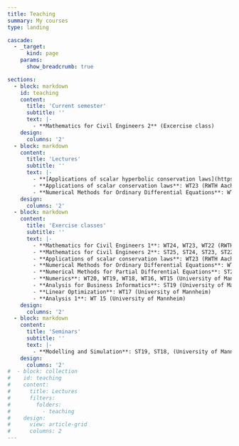 ```yaml
---
title: Teaching
summary: My courses
type: landing

cascade:
  - _target:
      kind: page
    params:
      show_breadcrumb: true

sections:
  - block: markdown
    id: teaching
    content:
      title: 'Current semester'
      subtitle: ''
      text: |-
        - **Mathematics for Civil Engineers 2** (Excercise class)
    design:
      columns: '2'
  - block: markdown
    content:
      title: 'Lectures'
      subtitle: ''
      text: |-
        - **[Applications of scalar hyperbolic conservation laws](https://www.iipe.ac.in/ASHCL/workshop/)**: Mar.'24, PhD-Course (Indian Institute of Petroleum and Energy)
        - **Applications of scalar conservation laws**: WT23 (RWTH Aachen University)
        - **Numerical Methods for Ordinary Differential Equations**: WT21 (University of Mannheim)
    design:
      columns: '2'
  - block: markdown
    content:
      title: 'Exercise classes'
      subtitle: ''
      text: |-
        - **Mathematics for Civil Engineers 1**: WT24, WT23, WT22 (RWTH Aachen University)
        - **Mathematics for Civil Engineers 2**: ST25, ST24, ST23, ST22 (RWTH Aachen University)
        - **Applications of scalar conservation laws**: WT23 (RWTH Aachen University), WT20, WT19 (University of Mannheim)
        - **Numerical Methods for Ordinary Differential Equations**: WT21 (University of Mannheim)
        - **Numerical Methods for Partial Differential Equations**: ST21, ST20, ST19 (University of Mannheim)
        - **Numerics**: WT20, WT19, WT18, WT16, WT15 (University of Mannheim)
        - **Analysis for Business Informatics**: ST19 (University of Mannheim)
        - **Linear Optimization**: WT17 (University of Mannheim)
        - **Analysis 1**: WT 15 (University of Mannheim)
    design:
      columns: '2'
  - block: markdown
    content:
      title: 'Seminars'
      subtitle: ''
      text: |-
        - **Modelling and Simulation**: ST19, ST18, (University of Mannheim)
    design:
      columns: '2'
#  - block: collection
#    id: teaching
#    content:
#      title: Lectures
#      filters:
#        folders:
#          - teaching
#    design:
#      view: article-grid
#      columns: 2
---
```

